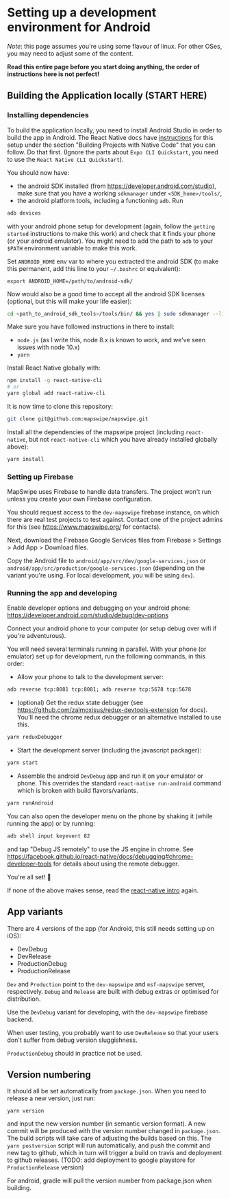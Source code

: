 # Setting up a development environment for Android

*Note*: this page assumes you're using some flavour of linux. For other OSes, you may need to adjust some of the content.

**Read this entire page before you start doing anything, the order of instructions here is not perfect!**

## Building the Application locally (START HERE)

### Installing dependencies

To build the application locally, you need to install Android Studio in order to build the app in Android. The React Native docs have [instructions](https://facebook.github.io/react-native/docs/getting-started.html) for this setup under the section "Building Projects with Native Code" that you can follow. Do that first. (Ignore the parts about `Expo CLI Quickstart`, you need to use the `React Native CLI Quickstart`).

You should now have:
- the android SDK installed (from https://developer.android.com/studio), make sure that you have a working `sdkmanager` under `<SDK_home>/tools/`,
- the android platform tools, including a functioning `adb`. Run

```sh
adb devices
```
with your android phone setup for development (again, follow the `getting started` instructions to make this work) and check that it finds your phone (or your android emulator). You might need to add the path to `adb` to your `$PATH` environment variable to make this work.

Set `ANDROID_HOME` env var to where you extracted the android SDK (to make this permanent, add this line to your `~/.bashrc` or equivalent):
```
export ANDROID_HOME=/path/to/android-sdk/
```

Now would also be a good time to accept all the android SDK licenses (optional, but this will make your life easier):

```sh
cd <path_to_android_sdk_tools>/tools/bin/ && yes | sudo sdkmanager --licenses
```

Make sure you have followed instructions in there to install:
- `node.js` (as I write this, node 8.x is known to work, and we've seen issues with node 10.x)
- `yarn`

Install React Native globally with:

```sh
npm install -g react-native-cli
# or
yarn global add react-native-cli
```

It is now time to clone this repository:

```sh
git clone git@github.com:mapswipe/mapswipe.git
```

Install all the dependencies of the mapswipe project (including `react-native`, but not `react-native-cli` which you have already installed globally above):

```sh
yarn install
```

### Setting up Firebase

MapSwipe uses Firebase to handle data transfers. The project won't run unless you create your own Firebase configuration.

You should request access to the `dev-mapswipe` firebase instance, on which there are real test projects to test against. Contact one of the project admins for this (see https://www.mapswipe.org/ for contacts).

Next, download the Firebase Google Services files from Firebase > Settings > Add App > Download files.

Copy the Android file to `android/app/src/dev/google-services.json` or `android/app/src/production/google-services.json` (depending on the variant you're using. For local development, you will be using `dev`).

### Running the app and developing

Enable developer options and debugging on your android phone: https://developer.android.com/studio/debug/dev-options

Connect your android phone to your computer (or setup debug over wifi if you're adventurous).

You will need several terminals running in parallel. With your phone (or emulator) set up for development, run the following commands, in this order:

- Allow your phone to talk to the development server:
```sh
adb reverse tcp:8081 tcp:8081; adb reverse tcp:5678 tcp:5678
```

- (optional) Get the redux state debugger (see https://github.com/zalmoxisus/redux-devtools-extension for docs). You'll need the chrome redux debugger or an alternative installed to use this.
```sh
yarn reduxDebugger
```

- Start the development server (including the javascript packager):
```sh
yarn start
```

- Assemble the android `DevDebug` app and run it on your emulator or phone. This overrides the standard `react-native run-android` command which is broken with build flavors/variants.

```sh
yarn runAndroid
```

You can also open the developer menu on the phone by shaking it (while running the app) or by running:

```sh
adb shell input keyevent 82
```

and tap "Debug JS remotely" to use the JS engine in chrome. See https://facebook.github.io/react-native/docs/debugging#chrome-developer-tools for details about using the remote debugger.

You're all set! :tada:

If none of the above makes sense, read the [react-native intro](https://facebook.github.io/react-native/docs/getting-started) again.

## App variants

There are 4 versions of the app (for Android, this still needs setting up on iOS):
- DevDebug
- DevRelease
- ProductionDebug
- ProductionRelease

`Dev` and `Production` point to the `dev-mapswipe` and `msf-mapswipe` server, respectively.
`Debug` and `Release` are built with debug extras or optimised for distribution.

Use the `DevDebug` variant for developing, with the `dev-mapswipe` firebase backend.

When user testing, you probably want to use `DevRelease` so that your users don't suffer from debug version sluggishness.

`ProductionDebug` should in practice not be used.

## Version numbering

It should all be set automatically from `package.json`. When you need to release a new version, just run:

```
yarn version
```
and input the new version number (in semantic version format). A new commit will be produced with the version number changed in `package.json`. The build scripts will take care of adjusting the builds based on this. The `yarn postversion` script will run automatically, and push the commit and new tag to github, which in turn will trigger a build on travis and deployment to github releases. (TODO: add deployment to google playstore for `ProductionRelease` version)

For android, gradle will pull the version number from package.json when building.
